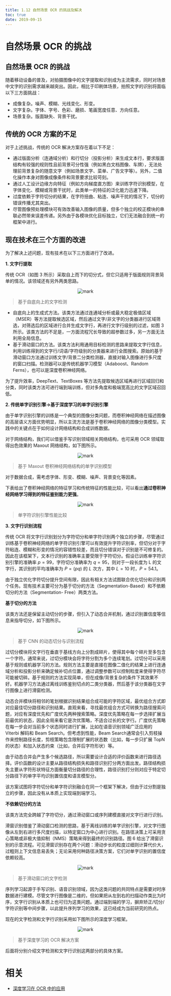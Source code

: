 ```yaml
---
title: 1.12 自然场景 OCR 的挑战及解决
toc: true
date: 2019-09-15
---
```

# 自然场景 OCR 的挑战

## 自然场景 OCR 的挑战

随着移动设备的普及，对拍摄图像中的文字提取和识别成为主流需求，同时对场景中文字的识别需求越来越突出。因此，相比于印刷体场景，拍照文字的识别将面临以下三方面挑战：

- 成像复杂。噪声、模糊、光线变化、形变。
- 文字复杂。字体、字号、色彩、磨损、笔画宽度任意、方向任意。
- 场景复杂。版面缺失、背景干扰。

## 传统的 OCR 方案的不足

对于上述挑战，传统的 OCR 解决方案存在着以下不足：

- 通过版面分析（连通域分析）和行切分（投影分析）来生成文本行，要求版面结构有较强的规则性且前背景可分性强（例如黑白文档图像、车牌），无法处理前背景复杂的随意文字（例如场景文字、菜单、广告文字等）。另外，二值化操作本身对图像成像条件和背景要求比较苛刻。
- 通过人工设计边缘方向特征（例如方向梯度直方图）来训练字符识别模型，在字体变化、模糊或背景干扰时，此类单一的特征的泛化能力迅速下降。
- 过度依赖于字符切分的结果，在字符扭曲、粘连、噪声干扰的情况下，切分的错误传播尤其突出。
- 尽管图像预处理模块可有效改善输入图像的质量，但多个独立的校正模块的串联必然带来误差传递。另外由于各模块优化目标独立，它们无法融合到统一的框架中进行。




## 现在技术在三个方面的改进

为了解决上述问题，现有技术在以下三方面进行了改进。

**1. 文字行提取**

传统 OCR（如图 3 所示）采取自上而下的切分式，但它只适用于版面规则背景简单的情况。该领域还有另外两类思路。

<center>

![mark](http://images.iterate.site/blog/image/20190915/JQN2KVrt8uYX.png?imageslim)

</center>

> 基于自底向上的文字检测

- 自底向上的生成式方法。该类方法通过连通域分析或最大稳定极值区域（MSER）等方法提取候选区域，然后通过文字/非文字的分类器进行区域筛选，对筛选后的区域进行合并生成文字行，再进行文字行级别的过滤，如图 3 所示。该类方法的不足是，一方面流程冗长导致的超参数过多，另一方面无法利用全局信息。
- 基于滑动窗口的方法。该类方法利用通用目标检测的思路来提取文字行信息，利用训练得到的文字行/词语/字符级别的分类器来进行全图搜索。原始的基于滑动窗口方法通过训练文字/背景二分类检测器，直接对输入图像进行多尺度的窗口扫描。检测器可以是传统机器学习模型（Adaboost、Random Ferns），也可以是深度卷积神经网络。

为了提升效率，DeepText、TextBoxes 等方法先提取候选区域再进行区域回归和分类，同时该类方法可进行端到端训练，但对多角度和极端宽高比的文字区域召回低。

**2. 传统单字识别引擎→基于深度学习的单字识别引擎**

由于单字识别引擎的训练是一个典型的图像分类问题，而卷积神经网络在描述图像的高层语义方面优势明显，所以主流方法是基于卷积神经网络的图像分类模型。实践中的关键点在于如何设计网络结构和合成训练数据。

对于网络结构，我们可以借鉴手写识别领域相关网络结构，也可采用 OCR 领域取得出色效果的 Maxout 网络结构，如下图所示。

<center>

![mark](http://images.iterate.site/blog/image/20190915/nfxHTF8NB0wT.png?imageslim)

</center>

> 基于 Maxout 卷积神经网络结构的单字识别模型

对于数据合成，需考虑字体、形变、模糊、噪声、背景变化等因素。



下表给出了卷积神经网络的特征学习和传统特征的性能比较，可以看出**通过卷积神经网络学习得到的特征鉴别能力更强**。


<center>

![mark](http://images.iterate.site/blog/image/20190915/QYwJ8dg25leo.png?imageslim)

</center>

> 单字符识别引擎性能比较


**3. 文字行识别流程**

传统 OCR 将文字行识别划分为字符切分和单字符识别两个独立的步骤，尽管通过训练基于卷积神经网络的单字符识别引擎可以有效提升字符识别率，但切分对于字符粘连、模糊和形变的情况的容错性较差，而且切分错误对于识别是不可修复的。因此在该框架下，文本行识别的准确率主要受限于字符切分。假设已训练单字符识别引擎的准确率 $p=99%$，字符切分准确率为 $q= 95%$，则对于一段长度为 L 的文字行，其识别的平均准确率为 $P= (pq)$ 的 $L$ 次方，其中 $L=10$ 时，$P=54.1%$。

由于独立优化字符切分提升空间有限，因此有相关方法试图联合优化切分和识别两个任务。现有技术主要可分为基于切分的方法（Segmentation-Based）和不依赖切分的方法（Segmentation- Free）两类方法。

**基于切分的方法**

该类方法还是保留主动切分的步骤，但引入了动态合并机制，通过识别置信度等信息来指导切分，如下图所示。

<center>

![mark](http://images.iterate.site/blog/image/20190915/xC5r2e9KmUh3.png?imageslim)

</center>

> 基于 CNN 的动态切分与识别流程


过切分模块将文字行在垂直于基线方向上分割成碎片，使得其中每个碎片至多包含一个字符。通常来说，过切分模块会将字符分割为多个连续笔划。过切分可以采用基于规则或机器学习的方法。规则方法主要是直接在图像二值化的结果上进行连通域分析和投影分析来确定候补切点位置，通过调整参数可以控制粒度来使得字符尽可能被切碎。基于规则的方法实现简单，但在成像/背景复杂的条件下其效果不好。机器学习方法通过离线训练鉴别切点的二类分类器，然后基于该分类器在文字行图像上进行滑窗检测。

动态合并模块将相邻的笔划根据识别结果组合成可能的字符区域，最优组合方式即对应最佳切分路径和识别结果。直观来看，寻找最优组合方式可转换为路径搜索问题，对应有深度优先和广度优先两种搜索策略。深度优先策略在每一步选择扩展当前最优的状态，因此全局来看它是次优策略，不适合过长的文字行。广度优先策略在每一步会对当前多个状态同时进行扩展，比如在语音识别领域广泛应用的 Viterbi 解码和 Beam Search。但考虑到性能，Beam Search通常会引入剪枝操作来控制路径长度，剪枝策略包含限制扩展的状态数（比如，每一步只扩展 TopN 的状态）和加入状态约束（比如，合并后字符形状）等。

由于动态合并会产生多个候选路径，所以需要设计合适的评价函数来进行路径选择。评价函数的设计主要从路径结构损失和路径识别打分两方面出发。路径结构损失主要从字符形状特征方面衡量切分路径的合理性，路径识别打分则对应于特定切分路径下的单字平均识别置信度和语言模型分。

该方案试图将字符切分和单字符识别融合在同一个框架下解决，但由于过分割是独立的步骤，因此没有从本质上实现端到端学习。

**不依赖切分的方法**

该类方法完全跨越了字符切分，通过滑动窗口或序列建模直接对文字行进行识别。

滑窗识别借鉴了滑动窗口检测的思路，基于离线训练的单字识别引擎，对文字行图像从左到右进行多尺度扫描，以特定窗口为中心进行识别。在路径决策上可采用贪心策略或非极大值抑制（NMS）策略来得到最终的识别路径。图 6 给出了滑窗识别的示意流程。可见滑窗识别存在两个问题：滑动步长的粒度过细则计算代价大，过粗则上下文信息易丢失；无论采用何种路径决策方案，它们对单字识别的置信度依赖较高。

<center>

![mark](http://images.iterate.site/blog/image/20190915/r4qQ1SNNCYyV.png?imageslim)

</center>

> 基于滑动窗口的文字检测


序列学习起源于手写识别、语音识别领域，因为这类问题的共同特点是需要对时序数据进行建模。尽管文字行图像是二维的，但如果把从左到右的扫描动作类比为时序，文字行识别从本质上也可归为这类问题。通过端到端的学习，摒弃矫正/切分/字符识别等中间步骤，以此提升序列学习的效果，这已经成为当前研究的热点。

现在的文字检测和文字行识别采用如下图所示的深度学习框架。

<center>

![mark](http://images.iterate.site/blog/image/20190915/nNAdoKd45aY6.png?imageslim)

</center>

> 基于深度学习的 OCR 解决方案



后面将分别介绍文字检测和文字行识别这两部分的具体方案。




# 相关

- [深度学习在 OCR 中的应用](https://tech.meituan.com/2018/06/29/deep-learning-ocr.html)
